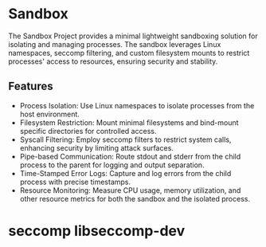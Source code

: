 # Sandbox
The  Sandbox Project  provides  a minimal  lightweight  sandboxing solution  for
isolating  and  managing  processes.  The sandbox  leverages  Linux  namespaces,
seccomp filtering, and custom filesystem mounts to restrict processes' access to
resources, ensuring security and stability.

## Features

- Process Isolation: Use Linux namespaces to isolate processes from the host environment.
- Filesystem Restriction: Mount minimal filesystems and bind-mount specific directories for controlled access.
- Syscall Filtering: Employ seccomp filters to restrict system calls, enhancing security by limiting attack surfaces.
- Pipe-based Communication: Route stdout and stderr from the child process to the parent for logging and output separation.
- Time-Stamped Error Logs: Capture and log errors from the child process with precise timestamps.
- Resource Monitoring: Measure CPU usage, memory utilization, and other resource metrics for both the sandbox and the isolated process.

# seccomp libseccomp-dev
